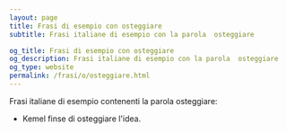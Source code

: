 ```yaml
---
layout: page
title: Frasi di esempio con osteggiare 
subtitle: Frasi italiane di esempio con la parola  osteggiare

og_title: Frasi di esempio con osteggiare 
og_description: Frasi italiane di esempio con la parola  osteggiare
og_type: website
permalink: /frasi/o/osteggiare.html
---
```


Frasi italiane di esempio contenenti la parola osteggiare:


- Kemel finse di osteggiare l'idea.

